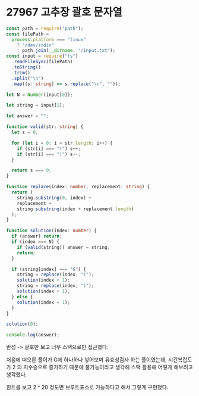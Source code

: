 # 27967 고추장 괄호 문자열

```typescript
const path = require("path");
const filePath =
  process.platform === "linux"
    ? "/dev/stdin"
    : path.join(__dirname, "/input.txt");
const input = require("fs")
  .readFileSync(filePath)
  .toString()
  .trim()
  .split("\n")
  .map((s: string) => s.replace("\r", ""));

let N = Number(input[0]);

let string = input[1];

let answer = "";

function valid(str: string) {
  let s = 0;

  for (let i = 0; i < str.length; i++) {
    if (str[i] === "(") s++;
    if (str[i] === ")") s--;
  }

  return s === 0;
}

function replace(index: number, replacement: string) {
  return (
    string.substring(0, index) +
    replacement +
    string.substring(index + replacement.length)
  );
}

function solution(index: number) {
  if (answer) return;
  if (index === N) {
    if (valid(string)) answer = string;
    return;
  }

  if (string[index] === "G") {
    string = replace(index, "(");
    solution(index + 1);
    string = replace(index, ")");
    solution(index + 1);
  } else {
    solution(index + 1);
  }
}

solution(0);

console.log(answer);
```

반성 -> 괄호만 보고 너무 스택으로만 접근했다.

처음에 떠오른 풀이가 G에 하나하나 넣어보며 유효성검사 하는 풀이였는데, 시간복잡도가 2 의 지수승으로 증가하기 때문에 불가능이라고 생각해 스택 활용해 어떻게 해보려고 생각했다.

힌트를 보고 2 ^ 20 정도면 브루트포스로 가능하다고 해서 그렇게 구현했다.
